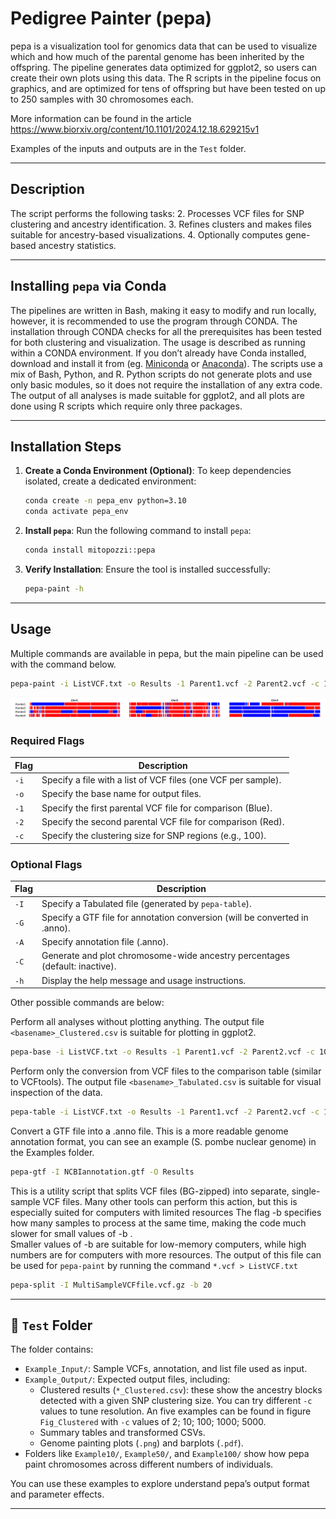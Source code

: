 # **Pedigree Painter (pepa)**

pepa is a visualization tool for genomics data that can be used to visualize which and how much of the parental genome has been inherited by the offspring. 
The pipeline generates data optimized for ggplot2, so users can create their own plots using this data. 
The R scripts in the pipeline focus on graphics, and are optimized for tens of offspring but have been tested on up to 250 samples with 30 chromosomes each. 

More information can be found in the article https://www.biorxiv.org/content/10.1101/2024.12.18.629215v1 

Examples of the inputs and outputs are  in the `Test` folder.

---

## **Description**
The script performs the following tasks:
2. Processes VCF files for SNP clustering and ancestry identification.
3. Refines clusters and makes files suitable for ancestry-based visualizations.
4. Optionally computes gene-based ancestry statistics.

---

## **Installing `pepa` via Conda**

The pipelines are written in Bash, making it easy to modify and run locally, however, it is recommended to use the program through CONDA.
The installation through CONDA checks for all the prerequisites has been tested for both clustering and visualization. The usage is described as running within a CONDA environment.
If you don’t already have Conda installed, download and install it from (eg. [Miniconda](https://docs.conda.io/en/latest/miniconda.html) or [Anaconda](https://www.anaconda.com/)).
The scripts use a mix of Bash, Python, and R. Python scripts do not generate plots and use only basic modules, so it does not require the installation of any extra code. 
The output of all analyses is made suitable for ggplot2, and all plots are done using R scripts which require only three packages.  

---

## **Installation Steps**
1. **Create a Conda Environment (Optional)**:
   To keep dependencies isolated, create a dedicated environment:
   ```bash
   conda create -n pepa_env python=3.10
   conda activate pepa_env
   ```

2. **Install `pepa`**:
   Run the following command to install `pepa`:
   ```bash
   conda install mitopozzi::pepa
   ```

3. **Verify Installation**:
   Ensure the tool is installed successfully:
   ```bash
   pepa-paint -h
   ```
---

## **Usage**

Multiple commands are available in pepa, but the main pipeline can be used with the command below.

```bash
pepa-paint -i ListVCF.txt -o Results -1 Parent1.vcf -2 Parent2.vcf -c 1000 -G NCBIannotation.gtf -C 1
```
![Painted chromosomes in Schizosaccharomyces pombe](https://github.com/Mitopozzi/pepa/raw/main/Test/Example_Output/Pombe_pepa_Paint.png)

### **Required Flags**
| Flag | Description |
|------|-------------|
| `-i` | Specify a file with a list of VCF files (one VCF per sample). |
| `-o` | Specify the base name for output files. |
| `-1` | Specify the first parental VCF file for comparison (Blue). |
| `-2` | Specify the second parental VCF file for comparison (Red). |
| `-c` | Specify the clustering size for SNP regions (e.g., 100). |

### **Optional Flags**
| Flag | Description |
|------|-------------|
| `-I` | Specify a Tabulated file (generated by `pepa-table`). |
| `-G` | Specify a GTF file for annotation conversion (will be converted in .anno). |
| `-A` | Specify annotation file (.anno). |
| `-C` | Generate and plot chromosome-wide ancestry percentages (default: inactive). |
| `-h` | Display the help message and usage instructions. |

Other possible commands are below:

Perform all analyses without plotting anything. The output file `<basename>_Clustered.csv` is suitable for plotting in ggplot2.
```bash
pepa-base -i ListVCF.txt -o Results -1 Parent1.vcf -2 Parent2.vcf -c 1000
```

Perform only the conversion from VCF files to the comparison table (similar to VCFtools). The output file `<basename>_Tabulated.csv` is suitable for visual inspection of the data.
```bash
pepa-table -i ListVCF.txt -o Results -1 Parent1.vcf -2 Parent2.vcf -c 1000
```

Convert a GTF file into a .anno file. This is a more readable genome annotation format, you can see an example (S. pombe nuclear genome) in the Examples folder.
```bash
pepa-gtf -I NCBIannotation.gtf -O Results
```

This is a utility script that splits VCF files (BG-zipped) into separate, single-sample VCF files. Many other tools can perform this action, but this is especially suited for computers with limited resources
The flag -b specifies how many samples to process at the same time, making the code much slower for small values of -b .  
Smaller values of -b are suitable for low-memory computers, while high numbers are for computers with more resources. 
The output of this file can be used for  `pepa-paint` by running the command  `*.vcf > ListVCF.txt`
```bash
pepa-split -I MultiSampleVCFfile.vcf.gz -b 20
```
---

## 📁 `Test` Folder

The folder contains:

- `Example_Input/`: Sample VCFs, annotation, and list file used as input.
- `Example_Output/`: Expected output files, including:
  - Clustered results (`*_Clustered.csv`): these show the ancestry blocks detected with a given SNP clustering size. You can try different `-c` values to tune resolution. An five examples can be found in figure `Fig_Clustered` with `-c` values of 2; 10; 100; 1000; 5000.
  - Summary tables and transformed CSVs.
  - Genome painting plots (`.png`) and barplots (`.pdf`).
- Folders like `Example10/`, `Example50/`, and `Example100/` show how pepa paint chromosomes across different numbers of individuals.

You can use these examples to explore understand pepa’s output format and parameter effects.

---
